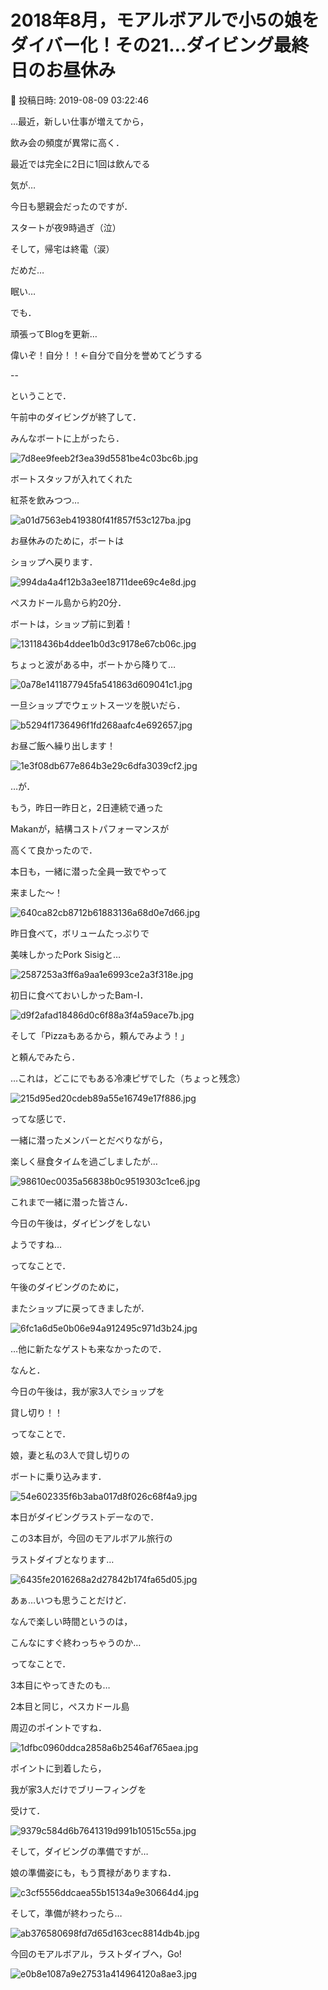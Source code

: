 # 2018年8月，モアルボアルで小5の娘をダイバー化！その21…ダイビング最終日のお昼休み

📅 投稿日時: 2019-08-09 03:22:46

…最近，新しい仕事が増えてから，


飲み会の頻度が異常に高く．


最近では完全に2日に1回は飲んでる


気が…


今日も懇親会だったのですが．


スタートが夜9時過ぎ（泣）


そして，帰宅は終電（涙）


だめだ…


眠い…





でも．


頑張ってBlogを更新…


偉いぞ！自分！！←自分で自分を誉めてどうする





--





ということで．


午前中のダイビングが終了して．


みんなボートに上がったら．




![7d8ee9feeb2f3ea39d5581be4c03bc6b.jpg](images/7d8ee9feeb2f3ea39d5581be4c03bc6b.jpg)




ボートスタッフが入れてくれた


紅茶を飲みつつ…




![a01d7563eb419380f41f857f53c127ba.jpg](images/a01d7563eb419380f41f857f53c127ba.jpg)




お昼休みのために，ボートは


ショップへ戻ります．




![994da4a4f12b3a3ee18711dee69c4e8d.jpg](images/994da4a4f12b3a3ee18711dee69c4e8d.jpg)




ぺスカドール島から約20分．


ボートは，ショップ前に到着！




![13118436b4ddee1b0d3c9178e67cb06c.jpg](images/13118436b4ddee1b0d3c9178e67cb06c.jpg)




ちょっと波がある中，ボートから降りて…




![0a78e1411877945fa541863d609041c1.jpg](images/0a78e1411877945fa541863d609041c1.jpg)




一旦ショップでウェットスーツを脱いだら．




![b5294f1736496f1fd268aafc4e692657.jpg](images/b5294f1736496f1fd268aafc4e692657.jpg)




お昼ご飯へ繰り出します！




![1e3f08db677e864b3e29c6dfa3039cf2.jpg](images/1e3f08db677e864b3e29c6dfa3039cf2.jpg)




…が．


もう，昨日一昨日と，2日連続で通った


Makanが，結構コストパフォーマンスが


高くて良かったので．


本日も，一緒に潜った全員一致でやって


来ました～！




![640ca82cb8712b61883136a68d0e7d66.jpg](images/640ca82cb8712b61883136a68d0e7d66.jpg)







昨日食べて，ボリュームたっぷりで


美味しかったPork Sisigと…




![2587253a3ff6a9aa1e6993ce2a3f318e.jpg](images/2587253a3ff6a9aa1e6993ce2a3f318e.jpg)




初日に食べておいしかったBam-I．




![d9f2afad18486d0c6f88a3f4a59ace7b.jpg](images/d9f2afad18486d0c6f88a3f4a59ace7b.jpg)




そして「Pizzaもあるから，頼んでみよう！」


と頼んでみたら．


…これは，どこにでもある冷凍ピザでした（ちょっと残念）




![215d95ed20cdeb89a55e16749e17f886.jpg](images/215d95ed20cdeb89a55e16749e17f886.jpg)




ってな感じで．


一緒に潜ったメンバーとだべりながら，


楽しく昼食タイムを過ごしましたが…




![98610ec0035a56838b0c9519303c1ce6.jpg](images/98610ec0035a56838b0c9519303c1ce6.jpg)




これまで一緒に潜った皆さん．


今日の午後は，ダイビングをしない


ようですね…





ってなことで．


午後のダイビングのために，


またショップに戻ってきましたが．




![6fc1a6d5e0b06e94a912495c971d3b24.jpg](images/6fc1a6d5e0b06e94a912495c971d3b24.jpg)




…他に新たなゲストも来なかったので．


なんと．


今日の午後は，我が家3人でショップを


貸し切り！！





ってなことで．


娘，妻と私の3人で貸し切りの


ボートに乗り込みます．




![54e602335f6b3aba017d8f026c68f4a9.jpg](images/54e602335f6b3aba017d8f026c68f4a9.jpg)




本日がダイビングラストデーなので．


この3本目が，今回のモアルボアル旅行の


ラストダイブとなります…




![6435fe2016268a2d27842b174fa65d05.jpg](images/6435fe2016268a2d27842b174fa65d05.jpg)




あぁ…いつも思うことだけど．


なんで楽しい時間というのは，


こんなにすぐ終わっちゃうのか…





ってなことで．


3本目にやってきたのも…


2本目と同じ，ぺスカドール島


周辺のポイントですね．




![1dfbc0960ddca2858a6b2546af765aea.jpg](images/1dfbc0960ddca2858a6b2546af765aea.jpg)




ポイントに到着したら，


我が家3人だけでブリーフィングを


受けて．




![9379c584d6b7641319d991b10515c55a.jpg](images/9379c584d6b7641319d991b10515c55a.jpg)




そして，ダイビングの準備ですが…


娘の準備姿にも，もう貫禄がありますね．




![c3cf5556ddcaea55b15134a9e30664d4.jpg](images/c3cf5556ddcaea55b15134a9e30664d4.jpg)




そして，準備が終わったら…




![ab376580698fd7d65d163cec8814db4b.jpg](images/ab376580698fd7d65d163cec8814db4b.jpg)




今回のモアルボアル，ラストダイブへ，Go!




![e0b8e1087a9e27531a414964120a8ae3.jpg](images/e0b8e1087a9e27531a414964120a8ae3.jpg)
